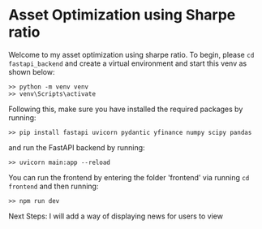 <h1> Asset Optimization using Sharpe ratio</h1>

Welcome to my asset optimization using sharpe ratio. To begin, please ```cd fastapi_backend``` and create a virtual environment and start this venv as shown below: 

```
>> python -m venv venv
>> venv\Scripts\activate
```

Following this, make sure you have installed the required packages by running: 

```
>> pip install fastapi uvicorn pydantic yfinance numpy scipy pandas
```

and run the FastAPI backend by running: 

```
>> uvicorn main:app --reload
```

You can run the frontend by entering the folder 'frontend' via running ```cd frontend``` and then running: 

```
>> npm run dev
```

Next Steps: I will add a way of displaying news for users to view
